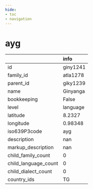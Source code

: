 ```yaml
---
hide:
- toc
- navigation
---
```

# ayg
|                      | info     |
|:---------------------|:---------|
| id                   | giny1241 |
| family_id            | atla1278 |
| parent_id            | giky1239 |
| name                 | Ginyanga |
| bookkeeping          | False    |
| level                | language |
| latitude             | 8.2327   |
| longitude            | 0.98348  |
| iso639P3code         | ayg      |
| description          | nan      |
| markup_description   | nan      |
| child_family_count   | 0        |
| child_language_count | 0        |
| child_dialect_count  | 0        |
| country_ids          | TG       |